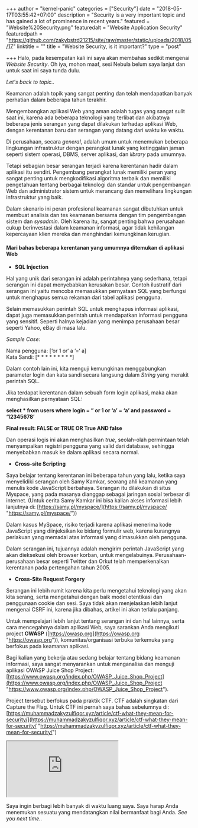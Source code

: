 +++
author = "kernel-panic"
categories = ["Security"]
date = "2018-05-17T03:55:42+07:00"
description = "Security is a very important topic and has gained a lot of prominence in recent years."
featured = "Website%20Security.png"
featuredalt = "Website Application Security"
featuredpath = "https://github.com/zakybstrd21215/site/raw/master/static/uploads/2018/05/17"
linktitle = ""
title = "Website Security, is it important?"
type = "post"

+++
Halo, pada kesempatan kali ini saya akan membahas sedikit mengenai _Website Security_. Oh iya, mohon maaf, sesi Nebula belum saya lanjut dan untuk saat ini saya tunda dulu.

_Let's back to topic.._

Keamanan adalah topik yang sangat penting dan telah mendapatkan banyak perhatian dalam beberapa tahun terakhir.

Mengembangkan aplikasi Web yang aman adalah tugas yang sangat sulit saat ini, karena ada beberapa teknologi yang terlibat dan akibatnya beberapa jenis serangan yang dapat dilakukan terhadap aplikasi Web, dengan kerentanan baru dan serangan yang datang dari waktu ke waktu.

Di  perusahaan, secara _general_, adalah umum untuk menemukan beberapa lingkungan infrastruktur dengan perangkat lunak yang ketinggalan jaman seperti sistem operasi, DBMS, server aplikasi, dan _library_ pada umumnya.

Tetapi sebagian besar serangan terjadi karena kerentanan hadir dalam aplikasi itu sendiri. Pengembang perangkat lunak memiliki peran yang sangat penting untuk mengkodifikasi algoritma terbaik dan memiliki pengetahuan tentang berbagai teknologi dan standar untuk pengembangan Web dan administrator sistem untuk  merancang dan memelihara lingkungan infrastruktur yang baik.

Dalam skenario ini peran profesional keamanan sangat dibutuhkan untuk membuat analisis dan tes keamanan bersama dengan tim pengembangan sistem dan _sysadmin_. Oleh karena itu, sangat penting bahwa perusahaan cukup berinvestasi dalam keamanan informasi, agar tidak kehilangan kepercayaan klien mereka dan menghindari kemungkinan kerugian.

#### Mari bahas beberapa kerentanan yang umumnya ditemukan di aplikasi Web

* **SQL Injection**

Hal yang unik dari serangan ini adalah perintahnya yang sederhana, tetapi serangan ini dapat menyebabkan kerusakan besar. Contoh ilustratif dari serangan ini yaitu mencoba memasukkan pernyataan SQL yang berfungsi untuk menghapus semua rekaman dari tabel aplikasi pengguna. 

Selain memasukkan perintah SQL untuk menghapus informasi aplikasi, dapat juga memasukkan perintah untuk mendapatkan informasi pengguna yang sensitif. Seperti halnya kejadian yang menimpa perusahaan besar seperti Yahoo, eBay di masa lalu.

_Sample Case:_

Nama pengguna: \[‘or 1 or‘ a ’=‘ a\]  
Kata Sandi: \[\* \* \* \* \* \* \* \* \*\]

Dalam  contoh lain ini, kita menguji kemungkinan menggabungkan parameter login dan kata sandi secara langsung dalam _String_ yang merakit perintah SQL.

Jika terdapat kerentanan dalam sebuah form login aplikasi, maka akan menghasilkan pernyataan SQL:

**select \* from users where login = ” or 1 or ‘a’ = ‘a’ and password = ‘12345678’**

**Final result: FALSE or TRUE OR True AND false**

Dan operasi logis ini akan menghasilkan _true_, seolah-olah permintaan telah menyampaikan registri pengguna yang valid dari database, sehingga menyebabkan masuk ke dalam aplikasi secara normal.

* **Cross-site Scripting**

Saya belajar tentang kerentanan ini beberapa tahun yang lalu, ketika saya menyelidiki serangan oleh Samy Kamkar, seorang ahli keamanan yang menulis kode JavaScript berbahaya. Serangan itu dilakukan di situs Myspace, yang pada masanya dianggap sebagai jaringan sosial terbesar di internet. (Untuk cerita Samy Kamkar ini bisa kalian akses informasi lebih lanjutnya di: [https://samy.pl/myspace/](https://samy.pl/myspace/ "https://samy.pl/myspace/"))

Dalam kasus MySpace, risiko terjadi karena aplikasi menerima kode JavaScript yang diinjeksikan ke bidang formulir web, karena kurangnya perlakuan yang memadai atas informasi yang dimasukkan oleh pengguna.

Dalam serangan ini, tujuannya adalah mengirim perintah JavaScript yang akan dieksekusi oleh browser korban, untuk mengelabuinya. Perusahaan-perusahaan besar seperti Twitter dan Orkut telah memperkenalkan kerentanan pada pertengahan tahun 2005.

* **Cross-Site Request Forgery**

Serangan ini lebih rumit karena kita perlu mengetahui teknologi yang akan kita serang, serta mengetahui dengan baik model otentikasi dan penggunaan cookie dan sesi. Saya tidak akan menjelaskan lebih lanjut mengenai CSRF ini, karena jika dibahas, artikel ini akan terlalu panjang.

Untuk mempelajari lebih lanjut tentang serangan ini dan hal lainnya, serta cara mencegahnya dalam aplikasi Web, saya sarankan Anda mengikuti project **OWASP** ([https://owasp.org](https://owasp.org "https://owasp.org")), komunitas/organisasi terbuka terkemuka yang berfokus pada keamanan aplikasi.

Bagi kalian yang bekerja atau sedang belajar tentang bidang keamanan informasi, saya sangat menyarankan untuk menganalisa dan menguji aplikasi OWASP Juice Shop Project: [https://www.owasp.org/index.php/OWASP_Juice_Shop_Project](https://www.owasp.org/index.php/OWASP_Juice_Shop_Project "https://www.owasp.org/index.php/OWASP_Juice_Shop_Project").

Project tersebut berfokus pada praktik CTF. CTF adalah singkatan dari Capture the Flag. Untuk CTF ini pernah saya bahas sebelumnya di: [https://muhammadzakyzulfiqor.xyz/article/ctf-what-they-mean-for-security/](https://muhammadzakyzulfiqor.xyz/article/ctf-what-they-mean-for-security/ "https://muhammadzakyzulfiqor.xyz/article/ctf-what-they-mean-for-security/")

<div class="videoyoutube"> <div class="video-responsive"> <iframe allowfullscreen="1" class="embedded-video-large" src="https://www.youtube.com/embed/62Mj0ZgZvXc?rel=0"></iframe> </div> </div>

Saya ingin berbagi lebih banyak di waktu luang saya. Saya harap Anda menemukan sesuatu yang mendatangkan nilai bermanfaat bagi Anda. _See you next time.._
